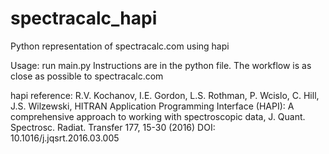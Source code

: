 # spectracalc_hapi
Python representation of spectracalc.com using hapi

Usage:
	run main.py
	Instructions are in the python file. The workflow is as close as possible to spectracalc.com
	
hapi reference:
 R.V. Kochanov, I.E. Gordon, L.S. Rothman, P. Wcislo, C. Hill, J.S. Wilzewski,
	   HITRAN Application Programming Interface (HAPI): A comprehensive approach
	   to working with spectroscopic data, J. Quant. Spectrosc. Radiat. Transfer 177, 15-30 (2016)
	   DOI: 10.1016/j.jqsrt.2016.03.005
